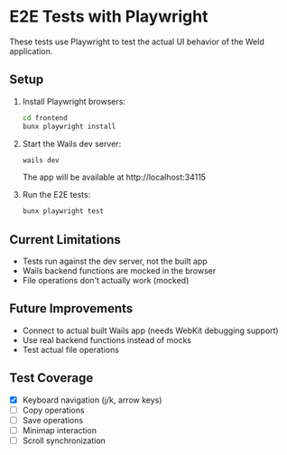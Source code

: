 # E2E Tests with Playwright

These tests use Playwright to test the actual UI behavior of the Weld application.

## Setup

1. Install Playwright browsers:
   ```bash
   cd frontend
   bunx playwright install
   ```

2. Start the Wails dev server:
   ```bash
   wails dev
   ```
   The app will be available at http://localhost:34115

3. Run the E2E tests:
   ```bash
   bunx playwright test
   ```

## Current Limitations

- Tests run against the dev server, not the built app
- Wails backend functions are mocked in the browser
- File operations don't actually work (mocked)

## Future Improvements

- Connect to actual built Wails app (needs WebKit debugging support)
- Use real backend functions instead of mocks
- Test actual file operations

## Test Coverage

- [x] Keyboard navigation (j/k, arrow keys)
- [ ] Copy operations  
- [ ] Save operations
- [ ] Minimap interaction
- [ ] Scroll synchronization